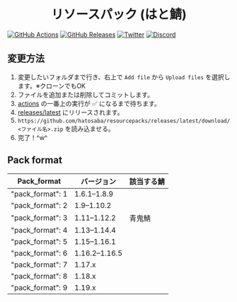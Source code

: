 <h1 style="text-align: center">
  リソースパック (はと鯖)
</h1>

[![GitHub Actions](https://badgen.net/github/checks/azisaba/resourcepacks/main?label=build&icon=github)](https://github.com/hatosaba/resourcepacks/actions)
[![GitHub Releases](https://badgen.net/github/release/azisaba/resourcepacks?icon=github)](https://github.com/hatosaba/resourcepacks/releases/latest)
[![Twitter](https://badgen.net/twitter/follow/hatoiroiro?icon=twitter)](https://twitter.com/hatoiroiro)
[![Discord](https://discord.com/api/guilds/415803587332014082/widget.png)](https://discord.gg/hatosaba)

## 変更方法

1. 変更したいフォルダまで行き、右上で `Add file` から `Upload files` を選択します。※クローンでもOK
2. ファイルを追加または削除してコミットします。
3. [actions](https://github.com/hatosaba/resourcepacks/actions) の一番上の実行が ✅ になるまで待ちます。
4. [releases/latest](https://github.com/hatosaba/resourcepacks/releases/latest) にリリースされます。
5. `https://github.com/hatosaba/resourcepacks/releases/latest/download/<ファイル名>.zip`
を読み込ませる。
6. 完了！^w^

## Pack format
| Pack_format | バージョン | 該当する鯖 |
| ---- | ---- | ---- |
| "pack_format": 1 | 1.6.1–1.8.9 |
| "pack_format": 2 | 1.9–1.10.2 |
| "pack_format": 3 | 1.11–1.12.2 | 青鬼鯖 |
| "pack_format": 4 | 1.13–1.14.4 |
| "pack_format": 5 | 1.15–1.16.1 |
| "pack_format": 6 | 1.16.2–1.16.5 |
| "pack_format": 7 | 1.17.x |
| "pack_format": 8 | 1.18.x |
| "pack_format": 9 | 1.19.x |